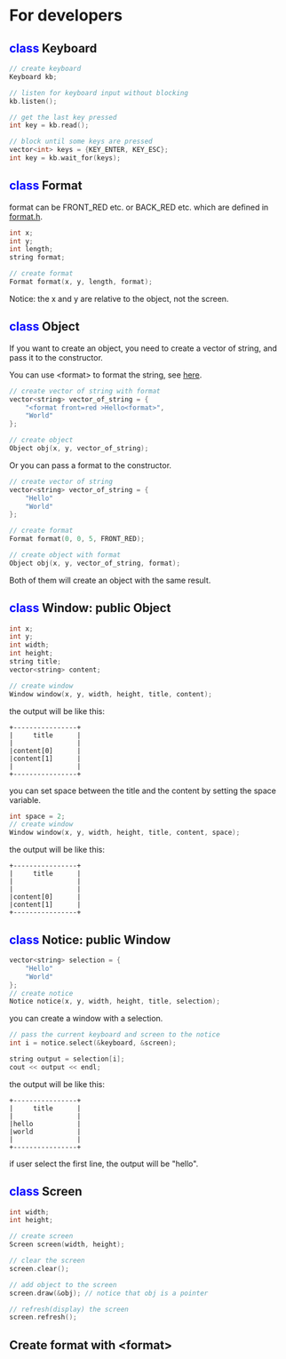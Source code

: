 # For developers
## <font color=Blue>class</font> Keyboard

```c++
// create keyboard
Keyboard kb;

// listen for keyboard input without blocking
kb.listen();

// get the last key pressed
int key = kb.read();

// block until some keys are pressed
vector<int> keys = {KEY_ENTER, KEY_ESC};
int key = kb.wait_for(keys);
```

## <font color=Blue>class</font> Format
format can be FRONT_RED etc. or BACK_RED etc. which are defined in [format.h](format.h).
```c++
int x;
int y;
int length;
string format;

// create format
Format format(x, y, length, format);
```
Notice: the x and y are relative to the object, not the screen.
## <font color=Blue>class</font> Object
If you want to create an object, you need to create a vector of string, and pass it to the constructor.

You can use \<format\> to format the string, see [here](#create-format-with-format).
```c++
// create vector of string with format
vector<string> vector_of_string = {
    "<format front=red >Hello<format>",
    "World"
};

// create object
Object obj(x, y, vector_of_string);
```
Or you can pass a format to the constructor.
```c++
// create vector of string
vector<string> vector_of_string = {
    "Hello"
    "World"
};

// create format
Format format(0, 0, 5, FRONT_RED);

// create object with format
Object obj(x, y, vector_of_string, format);
```
Both of them will create an object with the same result.

## <font color=Blue>class</font> Window: public Object
```c++
int x;
int y;
int width;
int height;
string title;
vector<string> content;

// create window
Window window(x, y, width, height, title, content);
```
the output will be like this:
```
+----------------+
|     title      |
|                |
|content[0]      |
|content[1]      |
|                |
+----------------+
```
you can set space between the title and the content by setting the space variable.
```c++
int space = 2;
// create window
Window window(x, y, width, height, title, content, space);
```
the output will be like this:
```
+----------------+
|     title      |
|                |
|                |
|content[0]      |
|content[1]      |
+----------------+
```
## <font color=Blue>class</font> Notice: public Window
```c++
vector<string> selection = {
    "Hello"
    "World"
};
// create notice
Notice notice(x, y, width, height, title, selection);
```
you can create a window with a selection.
```c++
// pass the current keyboard and screen to the notice
int i = notice.select(&keyboard, &screen);

string output = selection[i];
cout << output << endl;
```
the output will be like this:
```
+----------------+
|     title      |
|                |
|hello           |
|world           |
|                |
+----------------+
```
if user select the first line, the output will be "hello".

## <font color=Blue>class</font> Screen
```c++
int width;
int height;

// create screen
Screen screen(width, height);
```
```c++
// clear the screen
screen.clear();

// add object to the screen
screen.draw(&obj); // notice that obj is a pointer

// refresh(display) the screen
screen.refresh();
```

## Create format with \<format\>
